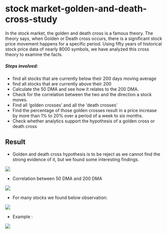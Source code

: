 # stock market-golden-and-death-cross-study
In the stock market, the golden and death cross is a famous theory. The theory says, when Golden or Death cross occurs, there is a significant stock price movement happens for a specific period. Using fifty years of historical stock price data of nearly 8000 symbols, we have analyzed this cross theory to examine the facts.

##### Steps involved:
- find all stocks that are currently below their 200 days moving average
 - find all stocks that are currently above their 200
- Calculate the 50 DMA and see how it relates to the 200 DMA. 
- Check for the correlation between the two and the direction a stock moves.
- Find all ‘golden crosses’ and all the 'death crosses'
- Find the percentage of those golden crosses result in a price increase by more than 1% to 20% over a period of a week to six months.
- Check whether analytics support the hypothesis of a golden cross or death cross

## Result
- Golden and death cross hypothesis is to be reject as we cannot find the strong evidence of it, but we found some interesting findings.

![](Golden_death_cross.png)

- Correlation between 50 DMA and 200 DMA

![](Golden_death_cross_correlation.png)

- For many stocks we found below observation:

![](pred.png)

- Example :

![](ex.png)



